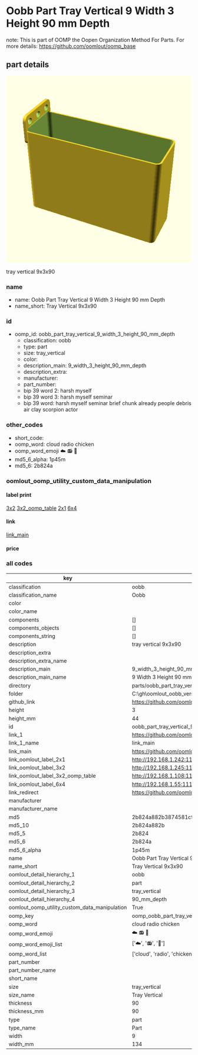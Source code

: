 # Oobb Part Tray Vertical 9 Width 3 Height 90 mm Depth  

note: This is part of OOMP the Oopen Organization Method For Parts. For more details: https://github.com/oomlout/oomp_base

##  part details
  

[![](3dpr.png)](3dpr.png)

tray vertical 9x3x90



### name
* name: Oobb Part Tray Vertical 9 Width 3 Height 90 mm Depth
* name_short: Tray Vertical 9x3x90 
### id
* oomp_id: oobb_part_tray_vertical_9_width_3_height_90_mm_depth
  * classification: oobb
  * type: part
  * size: tray_vertical
  * color: 
  * description_main: 9_width_3_height_90_mm_depth
  * description_extra: 
  * manufacturer: 
  * part_number: 
  * bip 39 word 2: harsh myself
  * bip 39 word 3: harsh myself seminar
  * bip 39 word: harsh myself seminar brief chunk already people debris air clay scorpion actor

### other_codes
* short_code: 
* oomp_word: cloud radio chicken
* oomp_word_emoji :cloud: :radio: :chicken:
* md5_6_alpha: 1p45m
* md5_6: 2b824a






### oomlout_oomp_utility_custom_data_manipulation
#### label print
[3x2](http://192.168.1.245:1112/?label=oomp%201p45m)
[3x2_oomp_table](http://192.168.1.108:1112/?label=oomp%201p45m)
[2x1](http://192.168.1.242:1112/?label=oomp%201p45m)
[6x4](http://192.168.1.55:1112/?label=oomp%201p45m)    

#### link

[link_main](https://github.com/oomlout/oomlout_oobb_version_4_generated_parts/tree/main/navigation_oomp/oobb/part/tray_vertical/9_width_3_height_90_mm_depth/part)                              

#### price







### all codes 
| key | value |  
| --- | --- |  
| classification | oobb |  
| classification_name | Oobb |  
| color |  |  
| color_name |  |  
| components | [] |  
| components_objects | [] |  
| components_string | [] |  
| description | tray vertical 9x3x90 |  
| description_extra |  |  
| description_extra_name |  |  
| description_main | 9_width_3_height_90_mm_depth |  
| description_main_name | 9 Width 3 Height 90 mm Depth |  
| directory | parts/oobb_part_tray_vertical_9_width_3_height_90_mm_depth |  
| folder | C:\gh\oomlout_oobb_version_4_generated_parts\parts\oobb_part_tray_vertical_9_width_3_height_90_mm_depth |  
| github_link | https://github.com/oomlout/oomlout_oomp_part_src/tree/main/parts/oobb_part_tray_vertical_9_width_3_height_90_mm_depth |  
| height | 3 |  
| height_mm | 44 |  
| id | oobb_part_tray_vertical_9_width_3_height_90_mm_depth |  
| link_1 | https://github.com/oomlout/oomlout_oobb_version_4_generated_parts/tree/main/navigation_oomp/oobb/part/tray_vertical/9_width_3_height_90_mm_depth/part |  
| link_1_name | link_main |  
| link_main | https://github.com/oomlout/oomlout_oobb_version_4_generated_parts/tree/main/navigation_oomp/oobb/part/tray_vertical/9_width_3_height_90_mm_depth/part |  
| link_oomlout_label_2x1 | http://192.168.1.242:1112/?label=oomp%201p45m |  
| link_oomlout_label_3x2 | http://192.168.1.245:1112/?label=oomp%201p45m |  
| link_oomlout_label_3x2_oomp_table | http://192.168.1.108:1112/?label=oomp%201p45m |  
| link_oomlout_label_6x4 | http://192.168.1.55:1112/?label=oomp%201p45m |  
| link_redirect | https://github.com/oomlout/oomlout_oobb_version_4_generated_parts/tree/main/parts/oobb_tray_vertical_09_03_90 |  
| manufacturer |  |  
| manufacturer_name |  |  
| md5 | 2b824a882b3874581c9451bf8724934a |  
| md5_10 | 2b824a882b |  
| md5_5 | 2b824 |  
| md5_6 | 2b824a |  
| md5_6_alpha | 1p45m |  
| name | Oobb Part Tray Vertical 9 Width 3 Height 90 mm Depth |  
| name_short | Tray Vertical 9x3x90  |  
| oomlout_detail_hierarchy_1 | oobb |  
| oomlout_detail_hierarchy_2 | part |  
| oomlout_detail_hierarchy_3 | tray_vertical |  
| oomlout_detail_hierarchy_4 | 90_mm_depth |  
| oomlout_oomp_utility_custom_data_manipulation | True |  
| oomp_key | oomp_oobb_part_tray_vertical_9_width_3_height_90_mm_depth |  
| oomp_word | cloud radio chicken |  
| oomp_word_emoji | :cloud: :radio: :chicken: |  
| oomp_word_emoji_list | [':cloud:', ':radio:', ':chicken:'] |  
| oomp_word_list | ['cloud', 'radio', 'chicken'] |  
| part_number |  |  
| part_number_name |  |  
| short_name |  |  
| size | tray_vertical |  
| size_name | Tray Vertical |  
| thickness | 90 |  
| thickness_mm | 90 |  
| type | part |  
| type_name | Part |  
| width | 9 |  
| width_mm | 134 |  
